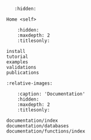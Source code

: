 <!-- Global site tag (gtag.js) - Google Analytics -->
<script async src="https://www.googletagmanager.com/gtag/js?id=G-8SBZV15K7W"></script>
<script>
  window.dataLayer = window.dataLayer || [];
  function gtag(){dataLayer.push(arguments);}
  gtag('js', new Date());

  gtag('config', 'G-8SBZV15K7W');
</script>

<!-- Organize Website -->
```{toctree}
   :hidden:

Home <self>
```

```{toctree}
    :hidden:
    :maxdepth: 2
    :titlesonly:

install
tutorial
examples
validations
publications
```

<!-- Include home -->

```{include} home.md
:relative-images:
```

<!-- Include documentation -->

```{toctree}
    :caption: 'Documentation'
    :hidden:
    :maxdepth: 2
    :titlesonly:

documentation/index
documentation/databases
documentation/functions/index
```
